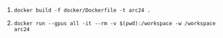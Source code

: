 1. `docker build -f docker/Dockerfile -t arc24 .`

2. `docker run --gpus all -it --rm -v $(pwd):/workspace -w /workspace arc24`

